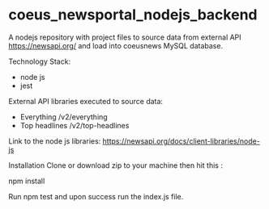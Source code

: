 # coeus_newsportal_nodejs_backend
A nodejs repository with project files to source data from external API https://newsapi.org/ and load into coeusnews MySQL database.

Technology Stack:

- node js
- jest

External API libraries executed to source data:

- Everything /v2/everything
- Top headlines /v2/top-headlines

Link to the node js libraries: https://newsapi.org/docs/client-libraries/node-js

Installation
Clone or download zip to your machine then hit this :

npm install

Run npm test and upon success run the index.js file. 

